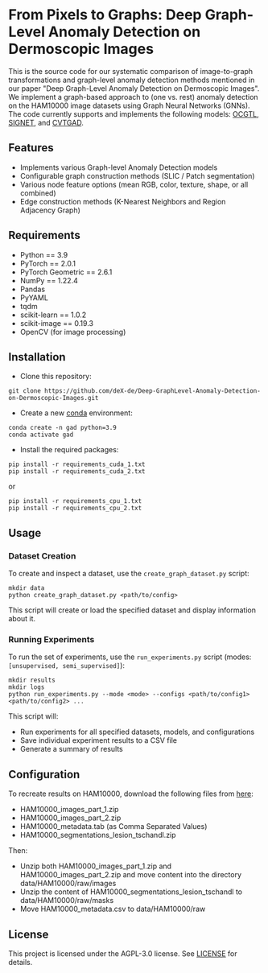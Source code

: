# From Pixels to Graphs: Deep Graph-Level Anomaly Detection on Dermoscopic Images

This is the source code for our systematic comparison of image-to-graph transformations and graph-level anomaly detection methods mentioned in our paper "Deep Graph-Level Anomaly Detection on Dermoscopic Images". We implement a graph-based approach to (one vs. rest) anomaly detection on the HAM10000 image datasets using Graph Neural Networks (GNNs). 
The code currently supports and implements the following models: 
[OCGTL](https://github.com/boschresearch/GraphLevel-AnomalyDetection), [SIGNET](https://github.com/yixinliu233/SIGNET), and [CVTGAD](https://github.com/jindongli-Ai/CVTGAD).

## Features

- Implements various Graph-level Anomaly Detection models
- Configurable graph construction methods (SLIC / Patch segmentation)
- Various node feature options (mean RGB, color, texture, shape, or all combined)
- Edge construction methods (K-Nearest Neighbors and Region Adjacency Graph)

## Requirements

- Python == 3.9
- PyTorch == 2.0.1
- PyTorch Geometric == 2.6.1
- NumPy == 1.22.4
- Pandas
- PyYAML
- tqdm
- scikit-learn == 1.0.2
- scikit-image == 0.19.3
- OpenCV (for image processing)

## Installation

- Clone this repository:
```
git clone https://github.com/deX-de/Deep-GraphLevel-Anomaly-Detection-on-Dermoscopic-Images.git
```
- Create a new [conda](https://repo.anaconda.com/archive) environment:
```
conda create -n gad python=3.9
conda activate gad
```
- Install the required packages:
```
pip install -r requirements_cuda_1.txt
pip install -r requirements_cuda_2.txt
```
or

```
pip install -r requirements_cpu_1.txt
pip install -r requirements_cpu_2.txt
```

## Usage

### Dataset Creation

To create and inspect a dataset, use the `create_graph_dataset.py` script:
```
mkdir data
python create_graph_dataset.py <path/to/config>
```
This script will create or load the specified dataset and display information about it.

### Running Experiments

To run the set of experiments, use the `run_experiments.py` script (modes: `[unsupervised, semi_supervised]`):

```
mkdir results
mkdir logs
python run_experiments.py --mode <mode> --configs <path/to/config1> <path/to/config2> ...
```

This script will:
- Run experiments for all specified datasets, models, and configurations
- Save individual experiment results to a CSV file
- Generate a summary of results

## Configuration
To recreate results on HAM10000, download the following files from [here](https://dataverse.harvard.edu/dataset.xhtml?persistentId=doi:10.7910/DVN/DBW86T):

- HAM10000_images_part_1.zip
- HAM10000_images_part_2.zip
- HAM10000_metadata.tab (as Comma Separated Values)
- HAM10000_segmentations_lesion_tschandl.zip

Then:
- Unzip both HAM10000_images_part_1.zip and HAM10000_images_part_2.zip and move content into the directory data/HAM10000/raw/images
- Unzip the content of HAM10000_segmentations_lesion_tschandl to data/HAM10000/raw/masks 
- Move HAM10000_metadata.csv to data/HAM10000/raw


## License

This project is licensed under the AGPL-3.0 license. See [LICENSE](LICENSE) for details.
